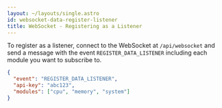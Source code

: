 ```yaml
---
layout: ~/layouts/single.astro
id: websocket-data-register-listener
title: WebSocket - Registering as a Listener
---
```


To register as a listener, connect to the WebSocket at `/api/websocket` and send a message with the event `REGISTER_DATA_LISTENER` including each module you want to subscribe to.

```json
{
  "event": "REGISTER_DATA_LISTENER",
  "api-key": "abc123",
  "modules": ["cpu", "memory", "system"]
}
```
